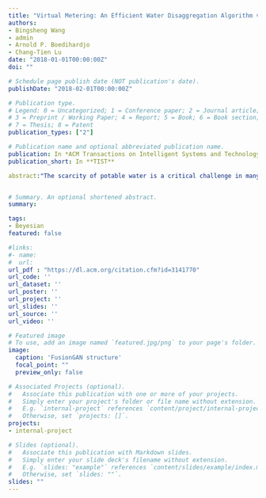 ```yaml
---
title: "Virtual Metering: An Efficient Water Disaggregation Algorithm via Non-Intrusive Load Monitoring"
authors:
- Bingsheng Wang
- admin
- Arnold P. Boedihardjo
- Chang-Tien Lu
date: "2018-01-01T00:00:00Z"
doi: ""

# Schedule page publish date (NOT publication's date).
publishDate: "2018-02-01T00:00:00Z"

# Publication type.
# Legend: 0 = Uncategorized; 1 = Conference paper; 2 = Journal article;
# 3 = Preprint / Working Paper; 4 = Report; 5 = Book; 6 = Book section;
# 7 = Thesis; 8 = Patent
publication_types: ["2"]

# Publication name and optional abbreviated publication name.
publication: In *ACM Transactions on Intelligent Systems and Technology*
publication_short: In **TIST**

abstract:"The scarcity of potable water is a critical challenge in many regions around the world. Previous studies have shown that knowledge of device level water usage can lead to significant conservation. Although there is considerable interest in determining discriminative features via sparse coding for water disaggregation to separate whole house consumption into its component appliances, existing methods lack a mechanism for fitting coefficient distributions and are thus unable to accurately discriminate parallel devices' consumption. This paper proposes a Bayesian discriminative sparse coding model, referred to as Virtual Metering (VM), for this disaggregation task. Mixture-of-Gammas is employed for the prior distribution of coefficients, contributing two benefits: (1) guaranteeing the coefficients' sparseness and non-negativity; and (2) capturing the distribution of active coefficients. The resulting method effectively adapts the bases to aggregated consumption to facilitate discriminative learning in the proposed model, and devices' shape features are formalized and incorporated into Bayesian sparse coding to direct the learning of basis functions. Compact Gibbs Sampling (CGS) is developed to accelerate the inference process by utilizing the sparse structure of coefficients. The empirical results obtained from applying the new model to large-scale real and synthetic datasets revealed that VM significantly outperformed the benchmark methods."


# Summary. An optional shortened abstract.
summary:

tags:
- Beyesian
featured: false

#links:
#- name:
#  url:
url_pdf : "https://dl.acm.org/citation.cfm?id=3141770"
url_code: ''
url_dataset: ''
url_poster: ''
url_project: ''
url_slides: ''
url_source: ''
url_video: ''

# Featured image
# To use, add an image named `featured.jpg/png` to your page's folder.
image:
  caption: 'FusionGAN structure'
  focal_point: ""
  preview_only: false

# Associated Projects (optional).
#   Associate this publication with one or more of your projects.
#   Simply enter your project's folder or file name without extension.
#   E.g. `internal-project` references `content/project/internal-project/index.md`.
#   Otherwise, set `projects: []`.
projects:
- internal-project

# Slides (optional).
#   Associate this publication with Markdown slides.
#   Simply enter your slide deck's filename without extension.
#   E.g. `slides: "example"` references `content/slides/example/index.md`.
#   Otherwise, set `slides: ""`.
slides: ""
---
```

